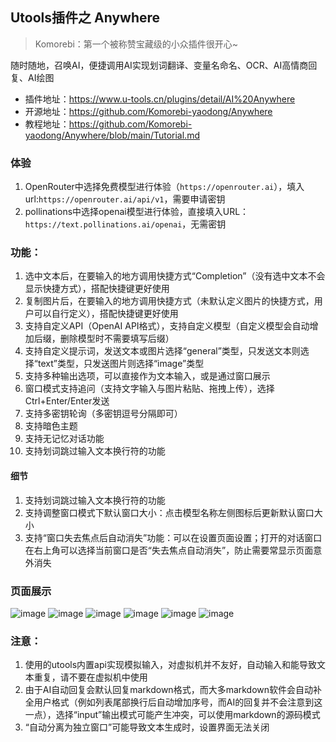 ## Utools插件之 Anywhere
> Komorebi：第一个被称赞宝藏级的小众插件很开心~

随时随地，召唤AI，便捷调用AI实现划词翻译、变量名命名、OCR、AI高情商回复、AI绘图

* 插件地址：https://www.u-tools.cn/plugins/detail/AI%20Anywhere
* 开源地址：https://github.com/Komorebi-yaodong/Anywhere
* 教程地址：https://github.com/Komorebi-yaodong/Anywhere/blob/main/Tutorial.md

### 体验
1. OpenRouter中选择免费模型进行体验（`https://openrouter.ai`），填入url:`https://openrouter.ai/api/v1`，需要申请密钥
2. pollinations中选择openai模型进行体验，直接填入URL：`https://text.pollinations.ai/openai`，无需密钥

### 功能：
1. 选中文本后，在要输入的地方调用快捷方式“Completion”（没有选中文本不会显示快捷方式），搭配快捷键更好使用
2. 复制图片后，在要输入的地方调用快捷方式（未默认定义图片的快捷方式，用户可以自行定义），搭配快捷键更好使用
3. 支持自定义API（OpenAI API格式），支持自定义模型（自定义模型会自动增加后缀，删除模型时不需要填写后缀）
4. 支持自定义提示词，发送文本或图片选择“general”类型，只发送文本则选择“text”类型，只发送图片则选择“image”类型
5. 支持多种输出选项，可以直接作为文本输入，或是通过窗口展示
6. 窗口模式支持追问（支持文字输入与图片粘贴、拖拽上传），选择Ctrl+Enter/Enter发送
7. 支持多密钥轮询（多密钥逗号分隔即可）
8. 支持暗色主题
9. 支持无记忆对话功能
10. 支持划词跳过输入文本换行符的功能

#### 细节
1. 支持划词跳过输入文本换行符的功能
2. 支持调整窗口模式下默认窗口大小：点击模型名称左侧图标后更新默认窗口大小
3. 支持“窗口失去焦点后自动消失”功能：可以在设置页面设置；打开的对话窗口在右上角可以选择当前窗口是否“失去焦点自动消失”，防止需要常显示页面意外消失

### 页面展示

![image](https://github.001412.xyz/Komorebi-yaodong/picx-images-hosting/raw/master/2025-05/s0.4qrjtdlrfm.webp)
![image](https://github.001412.xyz/Komorebi-yaodong/picx-images-hosting/raw/master/2025-05/s2.23234s3ef4.webp)
![image](https://github.001412.xyz/Komorebi-yaodong/picx-images-hosting/raw/master/2025-05/s3.5q7msaz6ww.webp)
![image](https://github.001412.xyz/Komorebi-yaodong/picx-images-hosting/raw/master/2025-05/1.3d50pcz6yl.webp)
![image](https://github.001412.xyz/Komorebi-yaodong/picx-images-hosting/raw/master/2025-05/2.5j4fb4quq5.webp)
![image](https://github.001412.xyz/Komorebi-yaodong/picx-images-hosting/raw/master/2025-05/3.sz6cpz8cv.webp)

### 注意：
1. 使用的utools内置api实现模拟输入，对虚拟机并不友好，自动输入和能导致文本重复，请不要在虚拟机中使用
2. 由于AI自动回复会默认回复markdown格式，而大多markdown软件会自动补全用户格式（例如列表尾部换行后自动增加序号，而AI的回复并不会注意到这一点），选择“input”输出模式可能产生冲突，可以使用markdown的源码模式
3. “自动分离为独立窗口”可能导致文本生成时，设置界面无法关闭